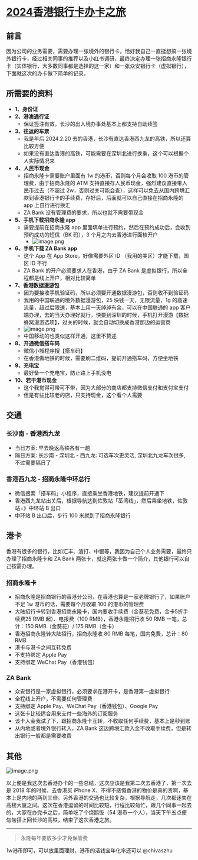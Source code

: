 # [2024香港银行卡办卡之旅](https://github.com/superleeyom/blog/issues/58)

## 前言

因为公司的业务需要，需要办理一张境外的银行卡，恰好我自己一直挺想搞一张境外银行卡，经过相关同事的推荐以及小红书调研，最终决定办理一张招商永隆银行卡（实体银行，大多数同事都是选择的这一家）和一张众安银行卡（虚拟银行），下面就这次的办卡做下简单的记录。

## 所需要的资料

- **1、身份证**
- **2、港澳通行证**
	- 保证签注有效，长沙的出入境办事处基本上都支持自助续签
- **3、往返的车票**
	- 我是年后 2024.2.20 去的香港，长沙有直达香港西九龙的高铁，所以还算比较方便
	- 如果没有直达香港的高铁，可能需要在深圳北进行换乘，这个可以根据个人实际情况来
- **4、人民币现金**
	- 招商永隆卡需要账户里面有 1w 的港币，否则每个月会收取 100 港币的管理费，由于招商永隆的 ATM 支持直接存人民币现金，强烈建议直接带人民币过去（不超过 2w，否则过关可能会查），这样可以免去从国内跨境汇款到香港银行卡的手续费，存好后，后面就可以自己直接在招商永隆的 app 上自行进行换汇
	- ZA Bank 没有管理费的要求，所以也就不需要带现金
- **5、手机下载招商永隆 app**
	- 需要提前在招商永隆 app 里面填单进行预约，然后在预约成功后，会收到预约成功的短信（BK 码），3 个月之内去香港进行面核开户
		- ![image.png](https://raw.githubusercontent.com/superleeyom/blog/main/img/202402251436421.png)
- **6、手机下载 ZA Bank app**
	- 这个 App 在 App Store，好像需要外区 ID （我用的美区）才能下载，国区 ID 不行
	- ZA Bank 的开户必须要求人在香港，由于 ZA Bank 是虚拟银行，所以全程都是线上开户，相对比较简单
- **7、香港数据漫游包**
	- 因为要接收手机验证码，所以必须要开通数据漫游包，否则收不到验证码
	- 我用的中国联通的境外数据漫游包，25 块钱一天，无限流量，1g 的高速流量，超过后限速，基本上用一天绰绰有余，可以在中国联通的 app 客户端办理，去的当天办理好就行，快要到深圳的时候，手机打开漫游【数据蜂窝漫游选项】，过关的时候，就会自动切换成香港那边的运营商
	- ![image.png](https://raw.githubusercontent.com/superleeyom/blog/main/img/202402251444325.png)
	- 中国移动的也类似这样开通，这里不赘述
- **8、开通微信搭车码**
	- 微信小城程序搜【搭车码】
	- 在香港做地铁的时候，需要刷二维码，提前开通搭车码，方便坐地铁
- **9、充电宝**
	- 最好备一个充电宝，防止路上手机没电
- **10、若干港币现金**
	- 这个我觉得可带可不带，因为大部分的商店都支持微信支付和支付宝支付
	- 但是有些比较老的店，只支持现金，这个看个人需要

## 交通

### 长沙南 - 香港西九龙

- 当日方案: 早去晚返高铁各有一趟
- 隔日方案: 长沙南 - 深圳北 - 西九龙: 可选车次更灵活, 深圳北九龙车次很多, 不过需要隔日了
### 香港西九龙 - 招商永隆中环总行

- 微信搜索「搭车码」小程序，直接乘坐香港地铁，建议提前开通下
- 香港西九龙站出关后，根据导航达到佐敦站「荃湾线」，然后乘坐地铁，佐敦站=》中环站 B 出口
- 中环站 B 出口后，步行 100 米就到了招商永隆银行
## 港卡

香港有很多的银行，比如汇丰、渣打、中银等，我因为自己个人业务需要，最终只办理了招商永隆卡和 ZA Bank 两张卡，就这两张卡做一个简介，其他银行可以自己按需办理。
### 招商永隆卡

- 招商永隆是招商银行的香港分公司，在香港也算是一家老牌银行了，如果账户不足 1w 港币的话，需要每个月收取 100 的港币的管理费
- 大陆招行卡转到香港招商永隆卡，国内要收手续费（金葵花免费，金卡5折手续费25 RMB 起）、电报费（100 RMB），香港永隆招行收 50 RMB 一笔，总计：150 RMB（金葵花）/ 175 RMB（金卡）
- 香港招商永隆转大陆招行，招商永隆收 80 RMB 每笔，国内免费，总计：80 RMB
- 港卡与港卡之间互转免费
- 不支持绑定 Apple Pay
- 支持绑定 WeChat Pay（香港钱包）
### ZA Bank

- 众安银行是一家虚拟银行，必须要求在港开卡，是香港第一虚拟银行
- 全程线上开户，不需要任何管理费
- 支持绑定 Apple Pay、WeChat Pay（香港钱包）、Google Pay
- 这张卡比较适合用来支付一些海外的订阅服务
- 该卡入金我试了下，跟招商永隆卡互转，不收取任何手续费，基本上是秒到账
- 从内地或者境外银行转入，ZA Bank 这边跨境汇款入金不收取手续费，但是转出银行一般都是需要收费
## 其他

![image.png](https://raw.githubusercontent.com/superleeyom/blog/main/img/202402251431170.png)

以上便是我这次去香港办卡的一些总结，这次应该是我第二次去香港了，第一次去是 2018 年的时候，去香港买 iPhone X，不得不感慨香港的物价是真的贵啊，基本上是内地的两到三倍。另外香港的交通也比较复杂，根据导航走，几次都迷失在高楼大厦之间。这次在香港逗留的时间比较短，行程比较匆忙，跟几个同事一起去的，大家在办完卡之后，简单吃了个烧鹅饭（54 港币一个人），当天下午五点便匆匆搭上回长沙的高铁，结束了这次香港之旅。


---

> 永隆每年要放多少才免保管费

1w港币即可，可以放里面理财，港币的活钱宝年化率还可以 @chivaszhu 